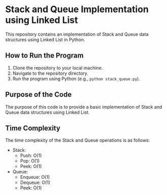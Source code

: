 # Stack and Queue Implementation using Linked List

This repository contains an implementation of Stack and Queue data structures using Linked List in Python.

## How to Run the Program

1. Clone the repository to your local machine.
2. Navigate to the repository directory.
3. Run the program using Python (e.g., `python stack_queue.py`).

## Purpose of the Code

The purpose of this code is to provide a basic implementation of Stack and Queue data structures using Linked List.

## Time Complexity

The time complexity of the Stack and Queue operations is as follows:

* Stack:
	+ Push: O(1)
	+ Pop: O(1)
	+ Peek: O(1)
* Queue:
	+ Enqueue: O(1)
	+ Dequeue: O(1)
	+ Peek: O(1)


